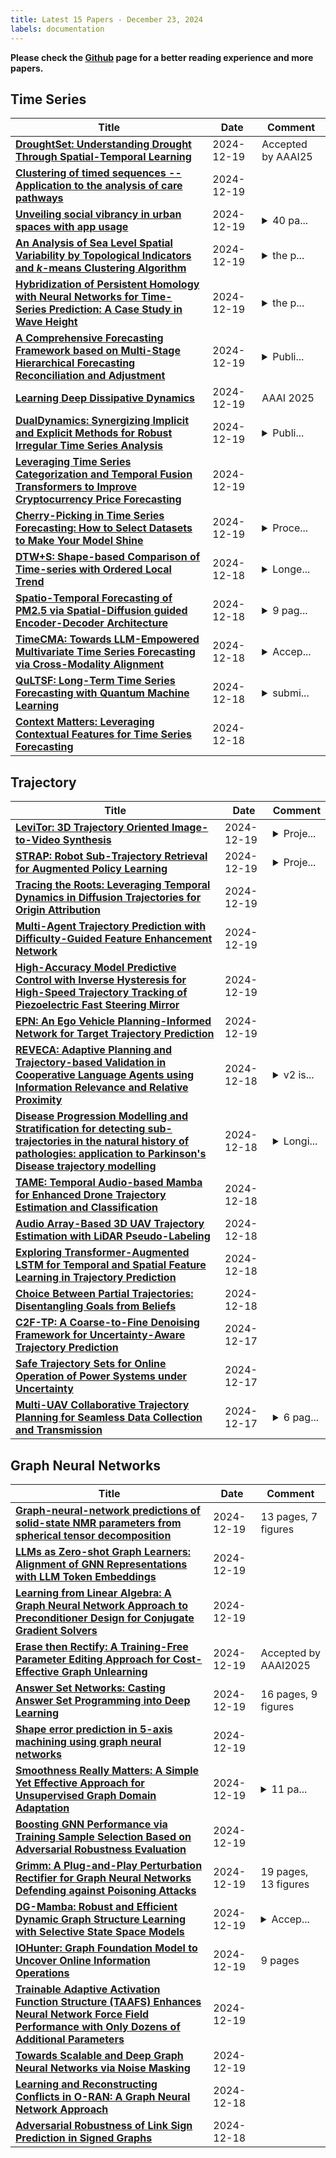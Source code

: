 ```yaml
---
title: Latest 15 Papers - December 23, 2024
labels: documentation
---
```

**Please check the [Github](https://github.com/zezhishao/MTS_Daily_ArXiv) page for a better reading experience and more papers.**

## Time Series
| **Title** | **Date** | **Comment** |
| --- | --- | --- |
| **[DroughtSet: Understanding Drought Through Spatial-Temporal Learning](http://arxiv.org/abs/2412.15075v1)** | 2024-12-19 | Accepted by AAAI25 |
| **[Clustering of timed sequences -- Application to the analysis of care pathways](http://arxiv.org/abs/2404.15379v3)** | 2024-12-19 |  |
| **[Unveiling social vibrancy in urban spaces with app usage](http://arxiv.org/abs/2412.14943v1)** | 2024-12-19 | <details><summary>40 pa...</summary><p>40 pages, 10 figures. Submitted to Computers, Environment and Urban Systems</p></details> |
| **[An Analysis of Sea Level Spatial Variability by Topological Indicators and $k$-means Clustering Algorithm](http://arxiv.org/abs/2405.04269v3)** | 2024-12-19 | <details><summary>the p...</summary><p>the paper contains error</p></details> |
| **[Hybridization of Persistent Homology with Neural Networks for Time-Series Prediction: A Case Study in Wave Height](http://arxiv.org/abs/2409.01519v3)** | 2024-12-19 | <details><summary>the p...</summary><p>the paper contain errors</p></details> |
| **[A Comprehensive Forecasting Framework based on Multi-Stage Hierarchical Forecasting Reconciliation and Adjustment](http://arxiv.org/abs/2412.14718v1)** | 2024-12-19 | <details><summary>Publi...</summary><p>Published in 2024 IEEE International Conference on Big Data (BigData)</p></details> |
| **[Learning Deep Dissipative Dynamics](http://arxiv.org/abs/2408.11479v2)** | 2024-12-19 | AAAI 2025 |
| **[DualDynamics: Synergizing Implicit and Explicit Methods for Robust Irregular Time Series Analysis](http://arxiv.org/abs/2401.04979v3)** | 2024-12-19 | <details><summary>Publi...</summary><p>Published at the 39th Annual AAAI Conference on Artificial Intelligence (AAAI 2025)</p></details> |
| **[Leveraging Time Series Categorization and Temporal Fusion Transformers to Improve Cryptocurrency Price Forecasting](http://arxiv.org/abs/2412.14529v1)** | 2024-12-19 |  |
| **[Cherry-Picking in Time Series Forecasting: How to Select Datasets to Make Your Model Shine](http://arxiv.org/abs/2412.14435v1)** | 2024-12-19 | <details><summary>Proce...</summary><p>Proceedings of the 39th AAAI Conference on Artificial Intelligence (AAAI-25), February 25-March 4, 2025, Philadelphia, Pennsylvania, USA</p></details> |
| **[DTW+S: Shape-based Comparison of Time-series with Ordered Local Trend](http://arxiv.org/abs/2309.03579v3)** | 2024-12-18 | <details><summary>Longe...</summary><p>Longer version of the paper "Aligning Time-series by Local Trends: Applications in Public Health" accepted at The 39th Annual AAAI Conference on Artificial Intelligence (AAAI 2025)</p></details> |
| **[Spatio-Temporal Forecasting of PM2.5 via Spatial-Diffusion guided Encoder-Decoder Architecture](http://arxiv.org/abs/2412.13935v1)** | 2024-12-18 | <details><summary>9 pag...</summary><p>9 pages, 4 figures, International Conference on Data Science and Management of Data (CODS-COMAD), IIT Jodhpur, 2024</p></details> |
| **[TimeCMA: Towards LLM-Empowered Multivariate Time Series Forecasting via Cross-Modality Alignment](http://arxiv.org/abs/2406.01638v4)** | 2024-12-18 | <details><summary>Accep...</summary><p>Accepted by AAAI 2025 (Main Technical Track)</p></details> |
| **[QuLTSF: Long-Term Time Series Forecasting with Quantum Machine Learning](http://arxiv.org/abs/2412.13769v1)** | 2024-12-18 | <details><summary>submi...</summary><p>submitted for conference publication</p></details> |
| **[Context Matters: Leveraging Contextual Features for Time Series Forecasting](http://arxiv.org/abs/2410.12672v4)** | 2024-12-18 |  |

## Trajectory
| **Title** | **Date** | **Comment** |
| --- | --- | --- |
| **[LeviTor: 3D Trajectory Oriented Image-to-Video Synthesis](http://arxiv.org/abs/2412.15214v1)** | 2024-12-19 | <details><summary>Proje...</summary><p>Project page available at https://ppetrichor.github.io/levitor.github.io/</p></details> |
| **[STRAP: Robot Sub-Trajectory Retrieval for Augmented Policy Learning](http://arxiv.org/abs/2412.15182v1)** | 2024-12-19 | <details><summary>Proje...</summary><p>Project website at https://weirdlabuw.github.io/strap/</p></details> |
| **[Tracing the Roots: Leveraging Temporal Dynamics in Diffusion Trajectories for Origin Attribution](http://arxiv.org/abs/2411.07449v2)** | 2024-12-19 |  |
| **[Multi-Agent Trajectory Prediction with Difficulty-Guided Feature Enhancement Network](http://arxiv.org/abs/2407.18551v3)** | 2024-12-19 |  |
| **[High-Accuracy Model Predictive Control with Inverse Hysteresis for High-Speed Trajectory Tracking of Piezoelectric Fast Steering Mirror](http://arxiv.org/abs/2412.14511v1)** | 2024-12-19 |  |
| **[EPN: An Ego Vehicle Planning-Informed Network for Target Trajectory Prediction](http://arxiv.org/abs/2412.14442v1)** | 2024-12-19 |  |
| **[REVECA: Adaptive Planning and Trajectory-based Validation in Cooperative Language Agents using Information Relevance and Relative Proximity](http://arxiv.org/abs/2405.16751v2)** | 2024-12-18 | <details><summary>v2 is...</summary><p>v2 is the AAAI'25 camera-ready version, including the appendix, which has been enhanced based on the reviewers' comments</p></details> |
| **[Disease Progression Modelling and Stratification for detecting sub-trajectories in the natural history of pathologies: application to Parkinson's Disease trajectory modelling](http://arxiv.org/abs/2412.13608v1)** | 2024-12-18 | <details><summary>Longi...</summary><p>Longitudinal Disease Tracking and Modelling with Medical Images and Data, Oct 2024, Marrachech, Morocco</p></details> |
| **[TAME: Temporal Audio-based Mamba for Enhanced Drone Trajectory Estimation and Classification](http://arxiv.org/abs/2412.13037v2)** | 2024-12-18 |  |
| **[Audio Array-Based 3D UAV Trajectory Estimation with LiDAR Pseudo-Labeling](http://arxiv.org/abs/2412.12698v2)** | 2024-12-18 |  |
| **[Exploring Transformer-Augmented LSTM for Temporal and Spatial Feature Learning in Trajectory Prediction](http://arxiv.org/abs/2412.13419v1)** | 2024-12-18 |  |
| **[Choice Between Partial Trajectories: Disentangling Goals from Beliefs](http://arxiv.org/abs/2410.22690v2)** | 2024-12-18 |  |
| **[C2F-TP: A Coarse-to-Fine Denoising Framework for Uncertainty-Aware Trajectory Prediction](http://arxiv.org/abs/2412.13231v1)** | 2024-12-17 |  |
| **[Safe Trajectory Sets for Online Operation of Power Systems under Uncertainty](http://arxiv.org/abs/2412.12749v1)** | 2024-12-17 |  |
| **[Multi-UAV Collaborative Trajectory Planning for Seamless Data Collection and Transmission](http://arxiv.org/abs/2412.12494v1)** | 2024-12-17 | <details><summary>6 pag...</summary><p>6 pages, 3 figures, submitted to WCNC Workshop 2025</p></details> |

## Graph Neural Networks
| **Title** | **Date** | **Comment** |
| --- | --- | --- |
| **[Graph-neural-network predictions of solid-state NMR parameters from spherical tensor decomposition](http://arxiv.org/abs/2412.15063v1)** | 2024-12-19 | 13 pages, 7 figures |
| **[LLMs as Zero-shot Graph Learners: Alignment of GNN Representations with LLM Token Embeddings](http://arxiv.org/abs/2408.14512v3)** | 2024-12-19 |  |
| **[Learning from Linear Algebra: A Graph Neural Network Approach to Preconditioner Design for Conjugate Gradient Solvers](http://arxiv.org/abs/2405.15557v2)** | 2024-12-19 |  |
| **[Erase then Rectify: A Training-Free Parameter Editing Approach for Cost-Effective Graph Unlearning](http://arxiv.org/abs/2409.16684v2)** | 2024-12-19 | Accepted by AAAI2025 |
| **[Answer Set Networks: Casting Answer Set Programming into Deep Learning](http://arxiv.org/abs/2412.14814v1)** | 2024-12-19 | 16 pages, 9 figures |
| **[Shape error prediction in 5-axis machining using graph neural networks](http://arxiv.org/abs/2412.10341v2)** | 2024-12-19 |  |
| **[Smoothness Really Matters: A Simple Yet Effective Approach for Unsupervised Graph Domain Adaptation](http://arxiv.org/abs/2412.11654v2)** | 2024-12-19 | <details><summary>11 pa...</summary><p>11 pages, Accpected by AAAI2025</p></details> |
| **[Boosting GNN Performance via Training Sample Selection Based on Adversarial Robustness Evaluation](http://arxiv.org/abs/2412.14738v1)** | 2024-12-19 |  |
| **[Grimm: A Plug-and-Play Perturbation Rectifier for Graph Neural Networks Defending against Poisoning Attacks](http://arxiv.org/abs/2412.08555v2)** | 2024-12-19 | 19 pages, 13 figures |
| **[DG-Mamba: Robust and Efficient Dynamic Graph Structure Learning with Selective State Space Models](http://arxiv.org/abs/2412.08160v4)** | 2024-12-19 | <details><summary>Accep...</summary><p>Accepted by the Main Technical Track of the 39th Annual AAAI Conference on Artificial Intelligence (AAAI-2025)</p></details> |
| **[IOHunter: Graph Foundation Model to Uncover Online Information Operations](http://arxiv.org/abs/2412.14663v1)** | 2024-12-19 | 9 pages |
| **[Trainable Adaptive Activation Function Structure (TAAFS) Enhances Neural Network Force Field Performance with Only Dozens of Additional Parameters](http://arxiv.org/abs/2412.14655v1)** | 2024-12-19 |  |
| **[Towards Scalable and Deep Graph Neural Networks via Noise Masking](http://arxiv.org/abs/2412.14602v1)** | 2024-12-19 |  |
| **[Learning and Reconstructing Conflicts in O-RAN: A Graph Neural Network Approach](http://arxiv.org/abs/2412.14119v1)** | 2024-12-18 |  |
| **[Adversarial Robustness of Link Sign Prediction in Signed Graphs](http://arxiv.org/abs/2401.10590v2)** | 2024-12-18 |  |

